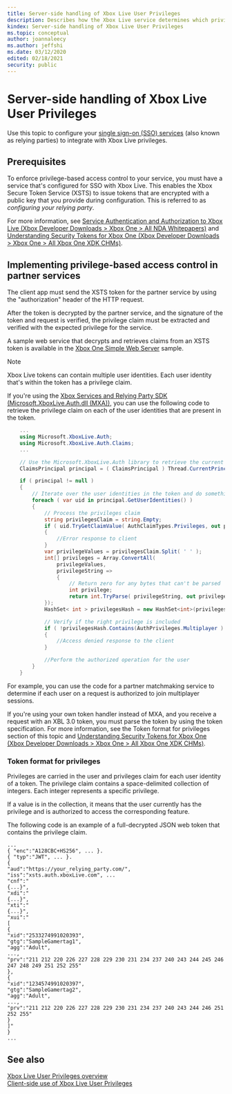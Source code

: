 ```yaml
---
title: Server-side handling of Xbox Live User Privileges
description: Describes how the Xbox Live service determines which privileges an Xbox Live user has, and what that means for your title.
kindex: Server-side handling of Xbox Live User Privileges
ms.topic: conceptual
author: joannaleecy
ms.author: jeffshi
ms.date: 03/12/2020
edited: 02/18/2021
security: public
---
```


# Server-side handling of Xbox Live User Privileges

Use this topic to configure your [single sign-on (SSO) services](/azure/active-directory/manage-apps/what-is-single-sign-on) (also known as relying parties) to integrate with Xbox Live privileges.

## Prerequisites

To enforce privilege-based access control to your service, you must have a service that's configured for SSO with Xbox Live. 
This enables the Xbox Secure Token Service (XSTS) to issue tokens that are encrypted with a public key that you provide during configuration. 
This is referred to as *configuring your relying party*.

For more information, see [Service Authentication and Authorization to Xbox Live (Xbox Developer Downloads > Xbox One > All NDA Whitepapers)](https://www.microsoft.com/software-download/devcenter) and [Understanding Security Tokens for Xbox One (Xbox Developer Downloads > Xbox One > All Xbox One XDK CHMs)](https://www.microsoft.com/software-download/devcenter).


## Implementing privilege-based access control in partner services

The client app must send the XSTS token for the partner service by using the "authorization" header of the HTTP request.  

After the token is decrypted by the partner service, and the signature of the token and request is verified, the privilege claim must be extracted and verified with the expected privilege for the service.  

A sample web service that decrypts and retrieves claims from an XSTS token is available in the [Xbox One Simple Web Server](https://developer.microsoft.com/games/xbox/partner/development-education-samples) sample.
> [!NOTE]
> Xbox Live tokens can contain multiple user identities. Each user identity that's within the token has a privilege claim.  

If you're using the [Xbox Services and Relying Party SDK (Microsoft.XboxLive.Auth.dll (MXA))](https://developer.microsoft.com/games/xbox/partner/resources-softwaredownloads), you can use the following code to retrieve the privilege claim on each of the user identities that are present in the token.

```csharp
    ...
    using Microsoft.XboxLive.Auth;
    using Microsoft.XboxLive.Auth.Claims;
    ...

    // Use the Microsoft.XboxLive.Auth library to retrieve the current principal
    ClaimsPrincipal principal = ( ClaimsPrincipal ) Thread.CurrentPrincipal;

    if ( principal != null )
    {
        // Iterate over the user identities in the token and do something in case the // privilege is in the user identity
        foreach ( var uid in principal.GetUserIdentities() )
        {
            // Process the privileges claim
            string privilegesClaim = string.Empty;
            if ( uid.TryGetClaimValue( AuthClaimTypes.Privileges, out privilegesClaim ) )
            {
                //Error response to client
            }
            var privilegeValues = privilegesClaim.Split( ' ' );
            int[] privileges = Array.ConvertAll(
                privilegeValues,
                privilegeString =>
                {
                    // Return zero for any bytes that can't be parsed
                    int privilege;
                    return int.TryParse( privilegeString, out privilege ) ? privilege : 0;
            });
            HashSet< int > privilegesHash = new HashSet<int>(privileges );

            // Verify if the right privilege is included
            if ( !privilegesHash.Contains(AuthPrivileges.Multiplayer ) )
            {
                //Access denied response to the client
            }

            //Perform the authorized operation for the user
        }
    }
```

For example, you can use the code for a partner matchmaking service to determine if each user on a request is authorized to join multiplayer sessions.  

If you're using your own token handler instead of MXA, and you receive a request with an XBL 3.0 token, you must parse the token by using the token specification. 
For more information, see the Token format for privileges section of this topic and [Understanding Security Tokens for Xbox One (Xbox Developer Downloads > Xbox One > All Xbox One XDK CHMs)](https://www.microsoft.com/software-download/devcenter).









### Token format for privileges

Privileges are carried in the user and privileges claim for each user identity of a token. 
The privilege claim contains a space-delimited collection of integers. 
Each integer represents a specific privilege.  

If a value is in the collection, it means that the user currently has the privilege and is authorized to access the corresponding feature.

The following code is an example of a full-decrypted JSON web token that contains the privilege claim.  

```
...
{ "enc":"A128CBC+HS256", ... }.
{ "typ":"JWT", ... }.
{
"aud":"https://your_relying_party.com/",
"iss":"xsts.auth.xboxLive.com", ...
"cnf":"
{...}",
"xdi":"
{...}",
"xti":"
{...}",
"xui":"
[
{
"xid":"2533274991020393",
"gtg":"SampleGamertag1",
"agg":"Adult",
...,
"prv":"211 212 220 226 227 228 229 230 231 234 237 240 243 244 245 246 247 248 249 251 252 255"
},
{
"xid":"1234574991020397",
"gtg":"SampleGamertag2",
"agg":"Adult",
...,
"prv":"211 212 220 226 227 228 229 230 231 234 237 240 243 244 246 251 252 255"
}
]"
}
...
```
  
## See also  
  
[Xbox Live User Privileges overview](../live-user-privileges-overview.md)  
[Client-side use of Xbox Live User Privileges](live-user-privileges-client.md)